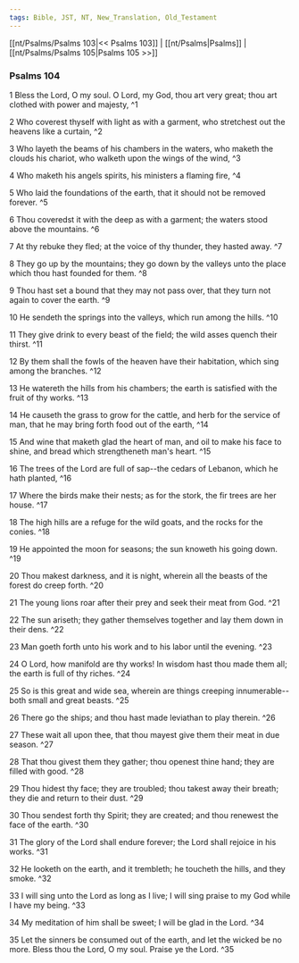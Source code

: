 ```yaml
---
tags: Bible, JST, NT, New_Translation, Old_Testament
---
```


[[nt/Psalms/Psalms 103|<< Psalms 103]] | [[nt/Psalms|Psalms]] | [[nt/Psalms/Psalms 105|Psalms 105 >>]]

### Psalms 104

1 Bless the Lord, O my soul. O Lord, my God, thou art very great; thou art clothed with power and majesty,  ^1

2 Who coverest thyself with light as with a garment, who stretchest out the heavens like a curtain,  ^2

3 Who layeth the beams of his chambers in the waters, who maketh the clouds his chariot, who walketh upon the wings of the wind,  ^3

4 Who maketh his angels spirits, his ministers a flaming fire,  ^4

5 Who laid the foundations of the earth, that it should not be removed forever.  ^5

6 Thou coveredst it with the deep as with a garment; the waters stood above the mountains.  ^6

7 At thy rebuke they fled; at the voice of thy thunder, they hasted away.  ^7

8 They go up by the mountains; they go down by the valleys unto the place which thou hast founded for them.  ^8

9 Thou hast set a bound that they may not pass over, that they turn not again to cover the earth.  ^9

10 He sendeth the springs into the valleys, which run among the hills.  ^10

11 They give drink to every beast of the field; the wild asses quench their thirst.  ^11

12 By them shall the fowls of the heaven have their habitation, which sing among the branches.  ^12

13 He watereth the hills from his chambers; the earth is satisfied with the fruit of thy works.  ^13

14 He causeth the grass to grow for the cattle, and herb for the service of man, that he may bring forth food out of the earth,  ^14

15 And wine that maketh glad the heart of man, and oil to make his face to shine, and bread which strengtheneth man\'s heart.  ^15

16 The trees of the Lord are full of sap\--the cedars of Lebanon, which he hath planted,  ^16

17 Where the birds make their nests; as for the stork, the fir trees are her house.  ^17

18 The high hills are a refuge for the wild goats, and the rocks for the conies.  ^18

19 He appointed the moon for seasons; the sun knoweth his going down.  ^19

20 Thou makest darkness, and it is night, wherein all the beasts of the forest do creep forth.  ^20

21 The young lions roar after their prey and seek their meat from God.  ^21

22 The sun ariseth; they gather themselves together and lay them down in their dens.  ^22

23 Man goeth forth unto his work and to his labor until the evening.  ^23

24 O Lord, how manifold are thy works! In wisdom hast thou made them all; the earth is full of thy riches.  ^24

25 So is this great and wide sea, wherein are things creeping innumerable\--both small and great beasts.  ^25

26 There go the ships; and thou hast made leviathan to play therein.  ^26

27 These wait all upon thee, that thou mayest give them their meat in due season.  ^27

28 That thou givest them they gather; thou openest thine hand; they are filled with good.  ^28

29 Thou hidest thy face; they are troubled; thou takest away their breath; they die and return to their dust.  ^29

30 Thou sendest forth thy Spirit; they are created; and thou renewest the face of the earth.  ^30

31 The glory of the Lord shall endure forever; the Lord shall rejoice in his works.  ^31

32 He looketh on the earth, and it trembleth; he toucheth the hills, and they smoke.  ^32

33 I will sing unto the Lord as long as I live; I will sing praise to my God while I have my being.  ^33

34 My meditation of him shall be sweet; I will be glad in the Lord.  ^34

35 Let the sinners be consumed out of the earth, and let the wicked be no more. Bless thou the Lord, O my soul. Praise ye the Lord.  ^35

 
